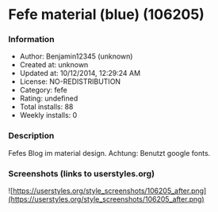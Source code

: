 # Fefe material (blue) (106205)

### Information
- Author: Benjamin12345 (unknown)
- Created at: unknown
- Updated at: 10/12/2014, 12:29:24 AM
- License: NO-REDISTRIBUTION
- Category: fefe
- Rating: undefined
- Total installs: 88
- Weekly installs: 0


### Description
Fefes Blog im material design.
Achtung: Benutzt google fonts.


### Screenshots (links to userstyles.org)
![https://userstyles.org/style_screenshots/106205_after.png](https://userstyles.org/style_screenshots/106205_after.png)


